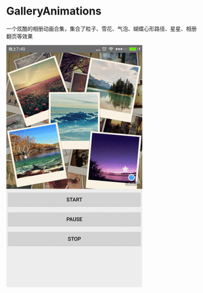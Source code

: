 # GalleryAnimations
一个炫酷的相册动画合集，集合了粒子、雪花、气泡、蝴蝶心形路径、星星、相册翻页等效果

![image](./screenshots/screenshot03.gif)
